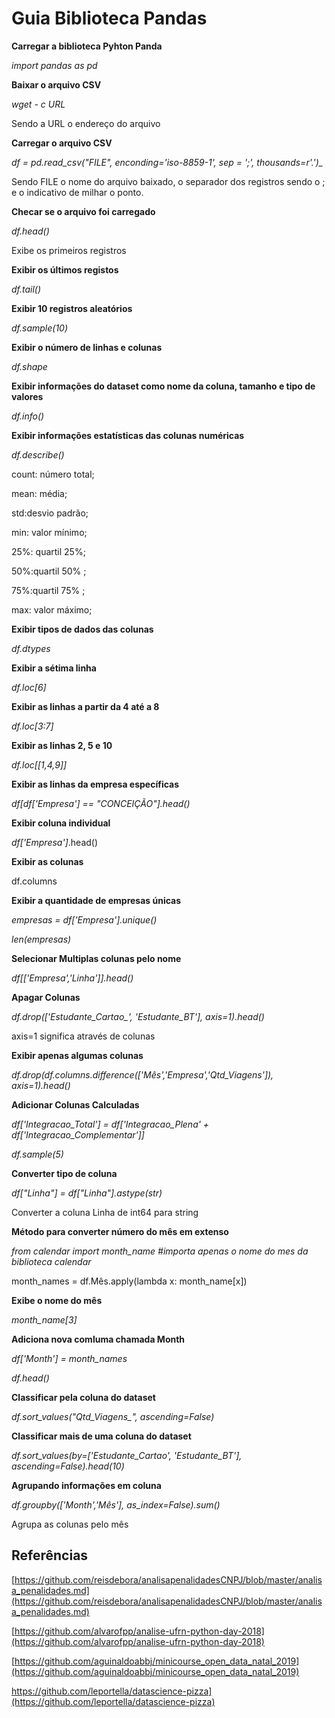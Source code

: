 # Guia Biblioteca Pandas

**Carregar a biblioteca Pyhton Panda**

*import pandas as pd*





**Baixar o arquivo CSV**

*wget - c URL*

Sendo a URL o endereço do arquivo





**Carregar o arquivo CSV**

*df = pd.read_csv("FILE", enconding='iso-8859-1', sep = ';', thousands=r'.')_*

Sendo FILE o nome do arquivo baixado, o separador dos registros sendo o ; e o indicativo de milhar o ponto.





**Checar se o arquivo foi carregado**

*df.head()*

Exibe os primeiros registros





**Exibir os últimos registos**

*df.tail()*





**Exibir 10 registros aleatórios**

*df.sample(10)*





**Exibir o número de linhas e colunas**

*df.shape*





**Exibir informações do dataset como nome da coluna, tamanho e tipo de valores**

*df.info()*





**Exibir informações estatísticas das colunas numéricas**

*df.describe()*

count: número total; 

mean: média; 

std:desvio padrão; 

min: valor mínimo; 

25%: quartil 25%; 

50%:quartil 50% ; 

75%:quartil 75% ; 

max: valor máximo;





**Exibir tipos de dados das colunas**

*df.dtypes*





**Exibir a sétima linha**

*df.loc[6]*





**Exibir as linhas a partir da 4 até a 8**

*df.loc[3:7]*





**Exibir as linhas 2, 5 e 10**

*df.loc[[1,4,9]]*





**Exibir as linhas da empresa específicas**

*df[df['Empresa'] == "CONCEIÇÃO"].head()*





**Exibir coluna individual**

*df['Empresa']*.head()





**Exibir as colunas**

df.columns





**Exibir a quantidade de empresas únicas**

*empresas = df['Empresa'].unique()*

*len(empresas)*





**Selecionar Multiplas colunas pelo nome**

*df[['Empresa','Linha']].head()*





**Apagar Colunas**

*df.drop(['Estudante_Cartao_', 'Estudante_BT'], axis=1).head()*

axis=1 significa através de colunas





**Exibir apenas algumas colunas**

*df.drop(df.columns.difference(['Mês','Empresa','Qtd_Viagens']), axis=1).head()*





**Adicionar Colunas Calculadas**

*df['Integracao_Total'] = df['Integracao_Plena' + df['Integracao_Complementar']]*

*df.sample(5)*





**Converter tipo de coluna**

*df["Linha"] = df["Linha"].astype(str)*

Converter a coluna Linha de int64 para string





**Método para converter número do mês em extenso**

*from calendar import month_name #importa apenas o nome do mes da biblioteca calendar*

month_names = df.Mês.apply(lambda x: month_name[x])





**Exibe o nome do mês**

*month_name[3]*





**Adiciona nova comluma chamada Month**

*df['Month'] = month_names*

*df.head()*





**Classificar pela coluna do dataset**

*df.sort_values("Qtd_Viagens_", ascending=False)*





**Classificar mais de uma coluna do dataset**

*df.sort_values(by=['Estudante_Cartao', 'Estudante_BT'], ascending=False).head(10)*





**Agrupando informações em coluna**

*df.groupby(['Month','Mês'], as_index=False).sum()*

Agrupa as colunas pelo mês



## Referências

[https://github.com/reisdebora/analisapenalidadesCNPJ/blob/master/analisa_penalidades.md](https://github.com/reisdebora/analisapenalidadesCNPJ/blob/master/analisa_penalidades.md)

[https://github.com/alvarofpp/analise-ufrn-python-day-2018](https://github.com/alvarofpp/analise-ufrn-python-day-2018)

[https://github.com/aguinaldoabbj/minicourse_open_data_natal_2019](https://github.com/aguinaldoabbj/minicourse_open_data_natal_2019)

https://github.com/leportella/datascience-pizza](https://github.com/leportella/datascience-pizza)
